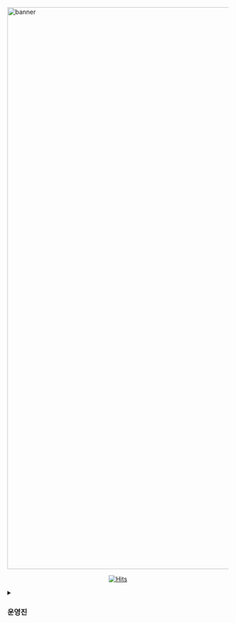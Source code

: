<img src="https://github.com/codingBottle/.github/assets/63100352/ff42702d-0b2a-417e-990b-35d059ef515d" alt="banner" width="1280" />

<div align="center">
  
[![Hits](https://hits.seeyoufarm.com/api/count/incr/badge.svg?url=https%3A%2F%2Fgithub.com%2FcodingBottle&count_bg=%2334ACE0&title_bg=%23D2DDE7&icon=&icon_color=%23D92323&title=%F0%9F%9A%A4&edge_flat=true)](https://hits.seeyoufarm.com)

</div>

<!-- <div align="center">
<a href="mailto:codingbottleskhu@gmail.com">
<img src="https://img.shields.io/badge/Gmail-D14836?style=for-the-badge&logo=gmail&logoColor=white" />
</a>
<a href="https://www.instagram.com/codingbottle/">
<img src="https://img.shields.io/badge/Instagram-E4405F?style=for-the-badge&logo=instagram&logoColor=white" />
</a>
  <a href="https://www.youtube.com/channel/UC6LdMAl1gc2eW6d1bPEFOSw">
<img src="https://img.shields.io/badge/YouTube-FF0000?style=for-the-badge&logo=youtube&logoColor=white" />
</a>
</div> -->

<details>

<summary>

<h3>
운영진
</h3>

</summary>

| <img src="https://avatars.githubusercontent.com/u/72500673?v=4" width="150px" /> | <img src="https://avatars.githubusercontent.com/u/114901417?v=4" width="150px" /> | <img src="https://avatars.githubusercontent.com/u/57248278?v=4" width="150px" /> | <img src="https://avatars.githubusercontent.com/u/113246619?v=4" width="150px" /> | <img src="https://avatars.githubusercontent.com/u/63100352?v=4" width="150px" /> | <img src="https://avatars.githubusercontent.com/u/102283844?v=4" width="150px" /> | <img src="https://avatars.githubusercontent.com/u/103248892?v=4" width="150px" /> |
| :------------------------------------------------------------------------------: | :-------------------------------------------------------------------------------: | :------------------------------------------------------------------------------: | :-------------------------------------------------------------------------------: | :------------------------------------------------------------------------------: | :-------------------------------------------------------------------------------: | :-------------------------------------------------------------------------------: |
|                       [김하은](https://github.com/hanni66)                       |                      [박신영](https://github.com/ParkSY0919)                      |                       [조성우](https://github.com/vact19)                        |                      [최기웅](https://github.com/giwoong01)                       |                     [한슬희](https://github.com/hanseulhee)                      |                      [이은지](https://github.com/Lee2Eunji)                       |                      [왕서희](https://github.com/WangSeohee)                      |

</details>
